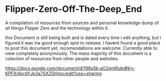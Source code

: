 # Flipper-Zero-Off-The-Deep_End
A compilation of resources from sources and personal knowledge dump of all things Flipper Zero and the technology within it.

this Document is still being built and is dated every time i edit anything,
  but i figured it was ina  good enough spot to release.
    I havent found a good place to post this document yet, recomendations are welcome.
      Currently able to view completely anonymously. 
        The mass majority of this document is a colection of resources from other people and websites.

https://docs.google.com/document/d/198o5k-aO2qnt9ubdNry-KPFXr8xrdYJp3a7SXZ5hVpc/edit?usp=sharing

